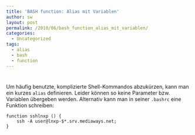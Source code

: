 ```yaml
---
title: 'BASH function: Alias mit Variablen'
author: sw
layout: post
permalink: /2010/06/bash_function_alias_mit_variablen/
categories:
  - Uncategorized
tags:
  - alias
  - bash
  - function
---
```

# 

Um häufig benutzte, komplizierte Shell-Kommandos abzukürzen, kann man ein kurzes `alias` definieren. Leider können so keine Parameter bzw. Variablen übergeben werden. Alternativ kann man in seiner `.bashrc` eine Funktion schreiben:

    function sshlnxp () { 
        ssh -A user@lnxp-$*.srv.mediaways.net;
    }